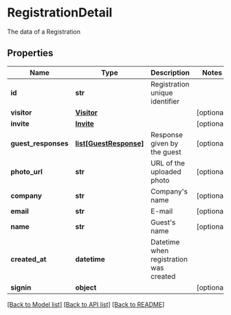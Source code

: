 # RegistrationDetail

The data of a Registration
## Properties
Name | Type | Description | Notes
------------ | ------------- | ------------- | -------------
**id** | **str** | Registration unique identifier | 
**visitor** | [**Visitor**](Visitor.md) |  | [optional] 
**invite** | [**Invite**](Invite.md) |  | [optional] 
**guest_responses** | [**list[GuestResponse]**](GuestResponse.md) | Response given by the guest | [optional] 
**photo_url** | **str** | URL of the uploaded photo | [optional] 
**company** | **str** | Company&#39;s name | [optional] 
**email** | **str** | E-mail | [optional] 
**name** | **str** | Guest&#39;s name | [optional] 
**created_at** | **datetime** | Datetime when registration was created | 
**signin** | **object** |  | [optional] 

[[Back to Model list]](../README.md#documentation-for-models) [[Back to API list]](../README.md#documentation-for-api-endpoints) [[Back to README]](../README.md)


